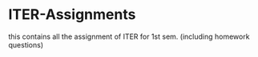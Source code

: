 # ITER-Assignments
this contains all the assignment of ITER for 1st sem. (including homework questions)
